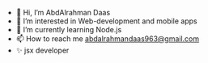 - 👋 Hi, I’m AbdAlrahman Daas
- 👀 I’m interested in Web-development and mobile apps
- 🌱 I’m currently learning Node.js
- 📫 How to reach me abdalrahmandaas963@gmail.com
- ✨ jsx developer
<!-- <bio 
     Name : "AbdAlrahman"
     Age : "20"
     InterestedIn : "Web-development"
     Skilles : "Front-end"
     Currently : "mastering React js"
     ReachMe : "abdalrahmandaas963@gmail.com"
/> -->
<!---
AbdAlrahmanDaas963/AbdAlrahmanDaas963 is a ✨ special ✨ repository because its `README.md` (this file) appears on your GitHub profile.
You can click the Preview link to take a look at your changes.
--->
